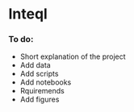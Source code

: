 # Inteql

### To do:
- Short explanation of the project
- Add data
- Add scripts
- Add notebooks
- Rquiremends
- Add figures
